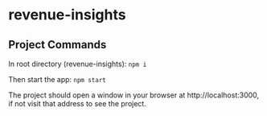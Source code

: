 # revenue-insights

## Project Commands


In root directory (revenue-insights): `npm i`

Then start the app: `npm start`

The project should open a window in your browser at http://localhost:3000, if not visit that address to see the project.
